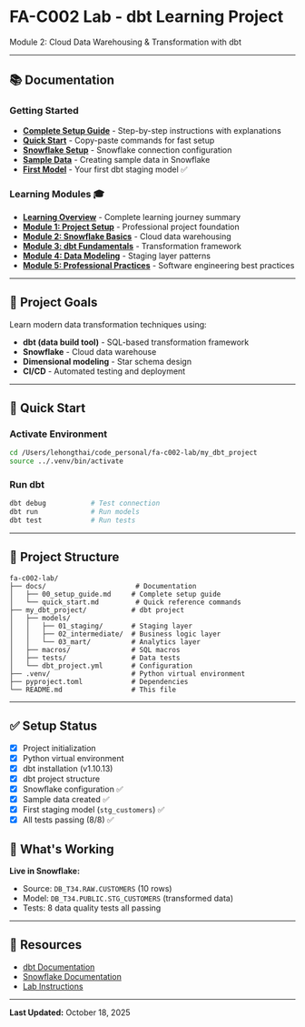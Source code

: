 # FA-C002 Lab - dbt Learning Project

Module 2: Cloud Data Warehousing & Transformation with dbt

---

## 📚 Documentation

### Getting Started
- **[Complete Setup Guide](./docs/00_setup_guide.md)** - Step-by-step instructions with explanations
- **[Quick Start](./docs/quick_start.md)** - Copy-paste commands for fast setup
- **[Snowflake Setup](./docs/snowflake_setup.md)** - Snowflake connection configuration
- **[Sample Data](./docs/01_sample_data.md)** - Creating sample data in Snowflake
- **[First Model](./docs/02_first_model.md)** - Your first dbt staging model ✅

### Learning Modules 🎓
- **[Learning Overview](./docs/learning/00_overview.md)** - Complete learning journey summary
- **[Module 1: Project Setup](./docs/learning/01_project_setup.md)** - Professional project foundation
- **[Module 2: Snowflake Basics](./docs/learning/02_snowflake_basics.md)** - Cloud data warehousing
- **[Module 3: dbt Fundamentals](./docs/learning/03_dbt_fundamentals.md)** - Transformation framework
- **[Module 4: Data Modeling](./docs/learning/04_data_modeling.md)** - Staging layer patterns
- **[Module 5: Professional Practices](./docs/learning/05_professional_practices.md)** - Software engineering best practices

---

## 🎯 Project Goals

Learn modern data transformation techniques using:
- **dbt (data build tool)** - SQL-based transformation framework
- **Snowflake** - Cloud data warehouse
- **Dimensional modeling** - Star schema design
- **CI/CD** - Automated testing and deployment

---

## 🚀 Quick Start

### Activate Environment
```bash
cd /Users/lehongthai/code_personal/fa-c002-lab/my_dbt_project
source ../.venv/bin/activate
```

### Run dbt
```bash
dbt debug           # Test connection
dbt run             # Run models
dbt test            # Run tests
```

---

## 📁 Project Structure

```
fa-c002-lab/
├── docs/                      # Documentation
│   ├── 00_setup_guide.md     # Complete setup guide
│   └── quick_start.md         # Quick reference commands
├── my_dbt_project/           # dbt project
│   ├── models/
│   │   ├── 01_staging/       # Staging layer
│   │   ├── 02_intermediate/  # Business logic layer
│   │   └── 03_mart/          # Analytics layer
│   ├── macros/               # SQL macros
│   ├── tests/                # Data tests
│   └── dbt_project.yml       # Configuration
├── .venv/                    # Python virtual environment
├── pyproject.toml            # Dependencies
└── README.md                 # This file
```

---

## ✅ Setup Status

- [x] Project initialization
- [x] Python virtual environment
- [x] dbt installation (v1.10.13)
- [x] dbt project structure
- [x] Snowflake configuration ✅
- [x] Sample data created ✅
- [x] First staging model (`stg_customers`) ✅
- [x] All tests passing (8/8) ✅

## 🎉 What's Working

**Live in Snowflake:**
- Source: `DB_T34.RAW.CUSTOMERS` (10 rows)
- Model: `DB_T34.PUBLIC.STG_CUSTOMERS` (transformed data)
- Tests: 8 data quality tests all passing

---

## 🔗 Resources

- [dbt Documentation](https://docs.getdbt.com/)
- [Snowflake Documentation](https://docs.snowflake.com/)
- [Lab Instructions](../fa-c002-hub/content/M02/)

---

**Last Updated:** October 18, 2025
